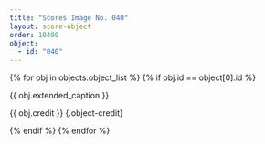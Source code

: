 ```yaml
---
title: "Scores Image No. 040"
layout: score-object
order: 10400
object:
  - id: "040"
---
```


{% for obj in objects.object_list %}
{% if obj.id == object[0].id %}

{{ obj.extended_caption }}

{{ obj.credit }} {.object-credit}

{% endif %}
{% endfor %}
